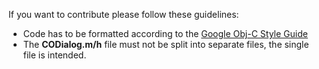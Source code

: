 If you want to contribute please follow these guidelines:

- Code has to be formatted according to the [Google Obj-C Style Guide](http://google-styleguide.googlecode.com/svn/trunk/objcguide.xml)
- The **CODialog.m/h** file must not be split into separate files, the single file is intended.